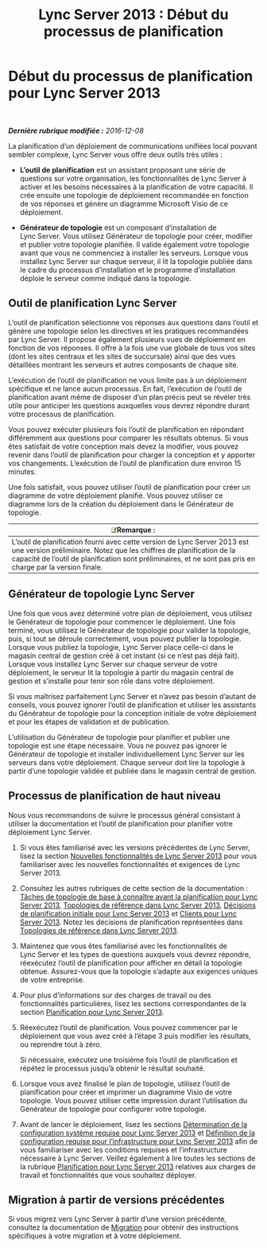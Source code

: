 ﻿---
title: 'Lync Server 2013 : Début du processus de planification'
TOCTitle: Début du processus de planification
ms:assetid: df3722b3-f859-49e1-b3ff-ee6863483731
ms:mtpsurl: https://technet.microsoft.com/fr-fr/library/Gg398986(v=OCS.15)
ms:contentKeyID: 49299091
ms.date: 12/10/2016
mtps_version: v=OCS.15
ms.translationtype: HT
---

# Début du processus de planification pour Lync Server 2013

 

_**Dernière rubrique modifiée :** 2016-12-08_

La planification d’un déploiement de communications unifiées local pouvant sembler complexe, Lync Server vous offre deux outils très utiles :

  - **L’outil de planification** est un assistant proposant une série de questions sur votre organisation, les fonctionnalités de Lync Server à activer et les besoins nécessaires à la planification de votre capacité. Il crée ensuite une topologie de déploiement recommandée en fonction de vos réponses et génère un diagramme Microsoft Visio de ce déploiement.

  - **Générateur de topologie** est un composant d’installation de Lync Server. Vous utilisez Générateur de topologie pour créer, modifier et publier votre topologie planifiée. Il valide également votre topologie avant que vous ne commenciez à installer les serveurs. Lorsque vous installez Lync Server sur chaque serveur, il lit la topologie publiée dans le cadre du processus d’installation et le programme d’installation déploie le serveur comme indiqué dans la topologie.

## Outil de planification Lync Server

L’outil de planification sélectionne vos réponses aux questions dans l’outil et génère une topologie selon les directives et les pratiques recommandées par Lync Server. Il propose également plusieurs vues de déploiement en fonction de vos réponses. Il offre à la fois une vue globale de tous vos sites (dont les sites centraux et les sites de succursale) ainsi que des vues détaillées montrant les serveurs et autres composants de chaque site.

L’exécution de l’outil de planification ne vous limite pas à un déploiement spécifique et ne lance aucun processus. En fait, l’exécution de l’outil de planification avant même de disposer d’un plan précis peut se révéler très utile pour anticiper les questions auxquelles vous devrez répondre durant votre processus de planification.

Vous pouvez exécuter plusieurs fois l’outil de planification en répondant différemment aux questions pour comparer les résultats obtenus. Si vous êtes satisfait de votre conception mais devez la modifier, vous pouvez revenir dans l’outil de planification pour charger la conception et y apporter vos changements. L’exécution de l’outil de planification dure environ 15 minutes.

Une fois satisfait, vous pouvez utiliser l’outil de planification pour créer un diagramme de votre déploiement planifié. Vous pouvez utiliser ce diagramme lors de la création du déploiement dans le Générateur de topologie.

<table>
<thead>
<tr class="header">
<th><img src="images/Gg398920.note(OCS.15).gif" title="note" alt="note" />Remarque :</th>
</tr>
</thead>
<tbody>
<tr class="odd">
<td>L’outil de planification fourni avec cette version de Lync Server 2013 est une version préliminaire. Notez que les chiffres de planification de la capacité de l’outil de planification sont préliminaires, et ne sont pas pris en charge par la version finale.</td>
</tr>
</tbody>
</table>


## Générateur de topologie Lync Server

Une fois que vous avez déterminé votre plan de déploiement, vous utilisez le Générateur de topologie pour commencer le déploiement. Une fois terminé, vous utilisez le Générateur de topologie pour valider la topologie, puis, si tout se déroule correctement, vous pouvez publier la topologie. Lorsque vous publiez la topologie, Lync Server place celle-ci dans le magasin central de gestion créé à cet instant (si ce n’est pas déjà fait). Lorsque vous installez Lync Server sur chaque serveur de votre déploiement, le serveur lit la topologie à partir du magasin central de gestion et s’installe pour tenir son rôle dans votre déploiement.

Si vous maîtrisez parfaitement Lync Server et n’avez pas besoin d’autant de conseils, vous pouvez ignorer l’outil de planification et utiliser les assistants du Générateur de topologie pour la conception initiale de votre déploiement et pour les étapes de validation et de publication.

L’utilisation du Générateur de topologie pour planifier et publier une topologie est une étape nécessaire. Vous ne pouvez pas ignorer le Générateur de topologie et installer individuellement Lync Server sur les serveurs dans votre déploiement. Chaque serveur doit lire la topologie à partir d’une topologie validée et publiée dans le magasin central de gestion.

## Processus de planification de haut niveau

Nous vous recommandons de suivre le processus général consistant à utiliser la documentation et l’outil de planification pour planifier votre déploiement Lync Server.

1.  Si vous êtes familiarisé avec les versions précédentes de Lync Server, lisez la section [Nouvelles fonctionnalités de Lync Server 2013](lync-server-2013-new-features.md) pour vous familiariser avec les nouvelles fonctionnalités et exigences de Lync Server 2013.

2.  Consultez les autres rubriques de cette section de la documentation : [Tâches de topologie de base à connaître avant la planification pour Lync Server 2013](lync-server-2013-topology-basics-you-must-know-before-planning.md), [Topologies de référence dans Lync Server 2013](lync-server-2013-reference-topologies.md), [Décisions de planification initiale pour Lync Server 2013](lync-server-2013-initial-planning-decisions.md) et [Clients pour Lync Server 2013](lync-server-2013-clients.md). Notez les décisions de planification représentées dans [Topologies de référence dans Lync Server 2013](lync-server-2013-reference-topologies.md).

3.  Maintenez que vous êtes familiarisé avec les fonctionnalités de Lync Server et les types de questions auxquels vous devrez répondre, réexécutez l’outil de planification pour afficher en détail la topologie obtenue. Assurez-vous que la topologie s’adapte aux exigences uniques de votre entreprise.

4.  Pour plus d’informations sur des charges de travail ou des fonctionnalités particulières, lisez les sections correspondantes de la section [Planification pour Lync Server 2013](lync-server-2013-planning.md).

5.  Réexécutez l’outil de planification. Vous pouvez commencer par le déploiement que vous avez créé à l’étape 3 puis modifier les résultats, ou reprendre tout à zéro.
    
    Si nécessaire, exécutez une troisième fois l’outil de planification et répétez le processus jusqu’à obtenir le résultat souhaité.

6.  Lorsque vous avez finalisé le plan de topologie, utilisez l’outil de planification pour créer et imprimer un diagramme Visio de votre topologie. Vous pouvez utiliser cette impression durant l’utilisation du Générateur de topologie pour configurer votre topologie.

7.  Avant de lancer le déploiement, lisez les sections [Détermination de la configuration système requise pour Lync Server 2013](lync-server-2013-determining-your-system-requirements.md) et [Définition de la configuration requise pour l’infrastructure pour Lync Server 2013](lync-server-2013-determining-your-infrastructure-requirements.md) afin de vous familiariser avec les conditions requises et l’infrastructure nécessaire à Lync Server. Veillez également à lire toutes les sections de la rubrique [Planification pour Lync Server 2013](lync-server-2013-planning.md) relatives aux charges de travail et fonctionnalités que vous souhaitez déployer.

## Migration à partir de versions précédentes

Si vous migrez vers Lync Server à partir d’une version précédente, consultez la documentation de [Migration](migration.md) pour obtenir des instructions spécifiques à votre migration et à votre déploiement.

